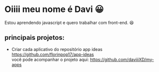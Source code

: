 # Oiiii meu nome é Davi  😀

Estou aprendendo javascript e quero trabalhar com front-end. 😆

## principais projetos:
- Criar cada aplicativo do repositório app ideas
https://github.com/florinpop17/app-ideas <br>
você pode acompanhar o projeto aqui: https://github.com/daviiiXD/my-apps
<!---
daviiiXD/daviiiXD is a ✨ special ✨ repository because its `README.md` (this file) appears on your GitHub profile.
You can click the Preview link to take a look at your changes.
--->
